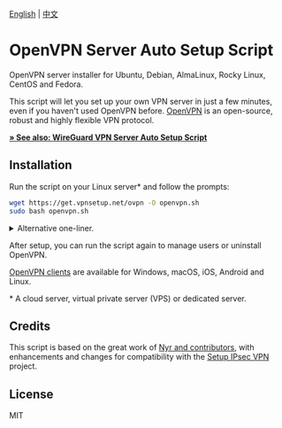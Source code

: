 [English](README.md) | [中文](README-zh.md)

# OpenVPN Server Auto Setup Script

OpenVPN server installer for Ubuntu, Debian, AlmaLinux, Rocky Linux, CentOS and Fedora.

This script will let you set up your own VPN server in just a few minutes, even if you haven't used OpenVPN before. [OpenVPN](https://openvpn.net/community-resources/reference-manual-for-openvpn-2-4/) is an open-source, robust and highly flexible VPN protocol.

[**&raquo; See also: WireGuard VPN Server Auto Setup Script**](https://github.com/hwdsl2/wireguard-install)

## Installation

Run the script on your Linux server\* and follow the prompts:

```bash
wget https://get.vpnsetup.net/ovpn -O openvpn.sh
sudo bash openvpn.sh
```

<details>
<summary>
Alternative one-liner.
</summary>

You may also use `curl` to download:

```bash
curl -fL https://get.vpnsetup.net/ovpn -o openvpn.sh
sudo bash openvpn.sh
```

If you are unable to download, open [openvpn-install.sh](openvpn-install.sh), then click the `Raw` button on the right. Press `Ctrl/Cmd+A` to select all, `Ctrl/Cmd+C` to copy, then paste into your favorite editor.
</details>

After setup, you can run the script again to manage users or uninstall OpenVPN.

[OpenVPN clients](https://openvpn.net/vpn-client/) are available for Windows, macOS, iOS, Android and Linux.

\* A cloud server, virtual private server (VPS) or dedicated server.

## Credits

This script is based on the great work of [Nyr and contributors](https://github.com/Nyr/openvpn-install), with enhancements and changes for compatibility with the [Setup IPsec VPN](https://github.com/hwdsl2/setup-ipsec-vpn) project.

## License

MIT
